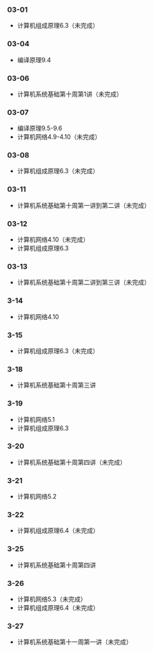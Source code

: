 ### 03-01
* 计算机组成原理6.3（未完成）
### 03-04
* 编译原理9.4
### 03-06
* 计算机系统基础第十周第1讲（未完成）
### 03-07
* 编译原理9.5-9.6
* 计算机网络4.9-4.10（未完成）
### 03-08
* 计算机组成原理6.3（未完成）
### 03-11
* 计算机系统基础第十周第一讲到第二讲（未完成）
### 03-12
* 计算机网络4.10（未完成）
* 计算机组成原理6.3
### 03-13
* 计算机系统基础第十周第二讲到第三讲（未完成）
### 3-14
* 计算机网络4.10
### 3-15
* 计算机组成原理6.3（未完成）
### 3-18
* 计算机系统基础第十周第三讲
### 3-19
* 计算机网络5.1
* 计算机组成原理6.3
### 3-20
* 计算机系统基础第十周第四讲（未完成）
### 3-21
* 计算机网络5.2
### 3-22
* 计算机组成原理6.4（未完成）
### 3-25
* 计算机系统基础第十周第四讲
### 3-26
* 计算机网络5.3（未完成）
* 计算机组成原理6.4（未完成）
### 3-27
* 计算机系统基础第十一周第一讲（未完成）